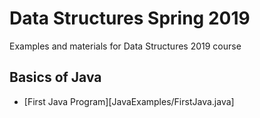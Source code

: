 # Data Structures Spring 2019
Examples and materials for Data Structures 2019 course

## Basics of Java ##
* [First Java Program][JavaExamples/FirstJava.java]


